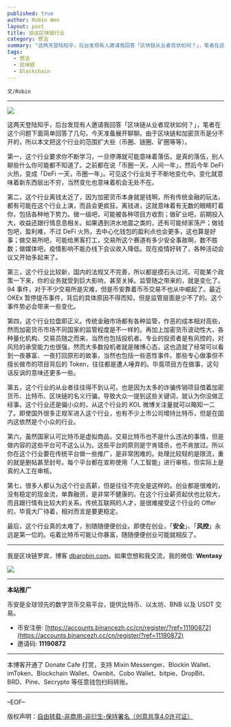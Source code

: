 ```yaml
---
published: true
author: Robin Wen
layout: post
title: 谈谈区块链行业
category: 想法
summary: "这两天登陆知乎，后台发现有人邀请我回答「区块链从业者现状如何？」，笔者在这个问题下面简单回答了几句，今天准备展开聊聊。由于区块链和加密货币是分不开的，所以本文把这个行业的范围扩大些（币圈、链圈、矿圈等等）。最后，这个行业真得太难了，别随随便便创业。即使在创业，「安全」、「风控」永远是第一位的。屯着比特币可能让你暴富，随随便便创业可能就相反了。"
tags:
  - 想法
  - 区块链
  - Blockchain
---
```


`文/Robin`

***

![](https://cdn.dbarobin.com/dbb3ifo.png)

这两天登陆知乎，后台发现有人邀请我回答「区块链从业者现状如何？」，笔者在这个问题下面简单回答了几句，今天准备展开聊聊。由于区块链和加密货币是分不开的，所以本文把这个行业的范围扩大些（币圈、链圈、矿圈等等）。

第一，这个行业要求你不断学习，一旦停滞就可能意味着落伍，是真的落伍，别人聊些什么你可能都不知道了。之前都在说「币圈一天，人间一年」，然后今年 DeFi 火热，变成「DeFi 一天，币圈一年」。可见这个行业处于不断地变化中。变化就意味着新东西层出不穷，当然变化也意味着机会无处不在。

第二，这个行业离钱太近了，因为加密货币本身就是钱啊，所有传统金融的玩法，都有可能在这个行业上演，而且会更疯狂。离钱进，这就意味着有无数的眼睛盯着你，包括各种地下势力。做一级吧，可能被各种项目方收割；做矿业吧，前期投入大，收益还跟行情息息相关。如果遇到洪水地震之类的，还有可能倾家荡产；做钱包吧，盈利难，不过 DeFi 火热，去中心化钱包的盈利点也会更多，这也算是好事；做交易所吧，可能给黑客打工，交易所这个赛道有多少安全事故啊，数不胜数；做媒体吧，疫情影响不能办线下会议收入降低。现在疫情好转了，各种活动会议又开始多起来了。

第三，这个行业比较新，国内的法规又不完善，所以都是摸石头过河。可能某个政策一下来，你的业务就受到巨大影响，甚至关掉。监管随之带来的，就是变化了。94 事件，对于不少交易所是灾难，但是币安靠着币币交易不也从中崛起了。最近 OKEx 暂停提币事件，背后的具体原因不得而知，但是监管层面是少不了的。这个事件势必会带来一些变化。

第四，这个行业拉盘即正义。传统金融市场都有各种监管，作恶的成本相对高些，然而加密货币市场不同国家的监管程度是不一样的。再加上加密货币波动性大，各种量化机构、交易员随之而来，当然也包括投机者。专业的投资者是有风控的，对风险的承受能力也很强，然而大多数投机者就是赌博心态，这也造就了经常可以看到一夜暴富、一夜打回原形的故事，当然也包括一些恶性事件。那些专心做事但不擅长做市的项目背后的 Token，往往都是遭人唾弃的。毕竟项目方在做事，这句话反讽的意味还更多一些。

第五，这个行业的从业者往往得不到认可。也是因为太多的诈骗传销项目借着加密货币、比特币、区块链的名义行骗，导致大众一提到这些关键词，就认为你没做正经事。这个行业还是偏小众的，从这个行业的 KOL 微博关注量就可以略知一二了。即使国外很多正规军进入这个行业，也有不少上市公司增持比特币，但是在国内这依然是个小众的行业。

第六，虽然国家认可比特币是虚拟商品，交易比特币也不是什么违法的事情，但是做内容的这些平台可不这么认为。这些平台的原则是宁肯错杀，也不肯放过。所以你在这个行业要在传统平台做一些推广，是非常困难的。处理比较轻的是限流，重的就是删帖甚至封号。每个平台都在宣称使用「人工智能」进行审核，但实际上是真的人工在审核。

第七，很多人都认为这个行业高薪，但是往往不完全是这样的。创业都是很难的，没有稳定的现金流，单靠融资，是非常不健康的。在这个行业薪资起伏也比较大，而且跟行情有比较大的关系。传统互联网的人才，是很难接受这个行业的 Offer 的，毕竟大厂待着，相对而言是要更稳定。

最后，这个行业真的太难了，别随随便便创业。即使在创业，「**安全**」、「**风控**」永远是第一位的。屯着比特币可能让你暴富，随随便便创业可能就相反了。

***

我是区块链罗宾，博客 [dbarobin.com](https://dbarobin.com/)。如果您想和我交流，我的微信: **Wentasy**

![](https://cdn.dbarobin.com/v4yywe2.png)

***

**本站推广**

币安是全球领先的数字货币交易平台，提供比特币、以太坊、BNB 以及 USDT 交易。

* 币安注册: [https://accounts.binancezh.cc/cn/register/?ref=11190872](https://accounts.binancezh.cc/cn/register/?ref=11190872)
* 邀请码: **11190872**

***

本博客开通了 Donate Cafe 打赏，支持 Mixin Messenger、Blockin Wallet、imToken、Blockchain Wallet、Ownbit、Cobo Wallet、bitpie、DropBit、BRD、Pine、Secrypto 等任意钱包扫码转账。

<center>
    <div class="--donate-button"
         data-button-id="f8b9df0d-af9a-460d-8258-d3f435445075"
    ></div>
</center>

***

–EOF–

版权声明：[自由转载-非商用-非衍生-保持署名（创意共享4.0许可证）](http://creativecommons.org/licenses/by-nc-nd/4.0/deed.zh)